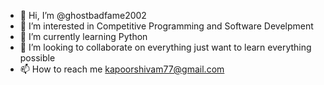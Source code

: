 - 👋 Hi, I’m @ghostbadfame2002
- 👀 I’m interested in Competitive Programming and Software Develpment
- 🌱 I’m currently learning Python
- 💞️ I’m looking to collaborate on everything just want to learn everything possible
- 📫 How to reach me kapoorshivam77@gmail.com

<!---
ghostbadfame2002/ghostbadfame2002 is a ✨ special ✨ repository because its `README.md` (this file) appears on your GitHub profile.
You can click the Preview link to take a look at your changes.
--->
